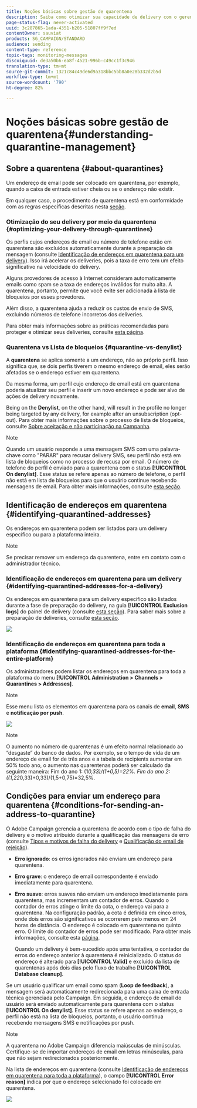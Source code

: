 ```yaml
---
title: Noções básicas sobre gestão de quarentena
description: Saiba como otimizar sua capacidade de delivery com o gerenciamento de quarentenas.
page-status-flag: never-activated
uuid: 3c287865-1ada-4351-b205-51807ff9f7ed
contentOwner: sauviat
products: SG_CAMPAIGN/STANDARD
audience: sending
content-type: reference
topic-tags: monitoring-messages
discoiquuid: de3a50b6-ea8f-4521-996b-c49cc1f3c946
translation-type: tm+mt
source-git-commit: 1321c84c49de6d9a318bbc5bb8a0e28b332d2b5d
workflow-type: tm+mt
source-wordcount: '790'
ht-degree: 82%

---
```



# Noções básicas sobre gestão de quarentena{#understanding-quarantine-management}

## Sobre a quarentena {#about-quarantines}

Um endereço de email pode ser colocado em quarentena, por exemplo, quando a caixa de entrada estiver cheia ou se o endereço não existir.

Em qualquer caso, o procedimento de quarentena está em conformidade com as regras específicas descritas nesta [seção](#conditions-for-sending-an-address-to-quarantine).

### Otimização do seu delivery por meio da quarentena {#optimizing-your-delivery-through-quarantines}

Os perfis cujos endereços de email ou número de telefone estão em quarentena são excluídos automaticamente durante a preparação da mensagem (consulte [Identificação de endereços em quarentena para um delivery](#identifying-quarantined-addresses-for-a-delivery)). Isso irá acelerar os deliveries, pois a taxa de erro tem um efeito significativo na velocidade do delivery.

Alguns provedores de acesso à Internet consideram automaticamente emails como spam se a taxa de endereços inválidos for muito alta. A quarentena, portanto, permite que você evite ser adicionada à lista de bloqueios por esses provedores.

Além disso, a quarentena ajuda a reduzir os custos de envio de SMS, excluindo números de telefone incorretos dos deliveries.

Para obter mais informações sobre as práticas recomendadas para proteger e otimizar seus deliveries, consulte [esta página](https://helpx.adobe.com/br/campaign/kb/delivery-best-practices.html).

### Quarentena vs Lista de bloqueios {#quarantine-vs-denylist}

A **quarentena** se aplica somente a um endereço, não ao próprio perfil. Isso significa que, se dois perfis tiverem o mesmo endereço de email, eles serão afetados se o endereço estiver em quarentena.

Da mesma forma, um perfil cujo endereço de email está em quarentena poderia atualizar seu perfil e inserir um novo endereço e pode ser alvo de ações de delivery novamente.

Being on the **Denylist**, on the other hand, will result in the profile no longer being targeted by any delivery, for example after an unsubscription (opt-out). Para obter mais informações sobre o processo de  lista de bloqueios, consulte [Sobre aceitação e não participação na Campanha](../../audiences/using/about-opt-in-and-opt-out-in-campaign.md).

>[!NOTE]
>
>Quando um usuário responde a uma mensagem SMS com uma palavra-chave como &quot;PARAR&quot; para recusar delivery SMS, seu perfil não está em lista de bloqueios como no processo de recusa por email. O número de telefone do perfil é enviado para a quarentena com o status **[!UICONTROL On denylist]**. Esse status se refere apenas ao número de telefone, o perfil não está em lista de bloqueios para que o usuário continue recebendo mensagens de email. Para obter mais informações, consulte [esta seção](../../channels/using/managing-incoming-sms.md#managing-stop-sms).

## Identificação de endereços em quarentena {#identifying-quarantined-addresses}

Os endereços em quarentena podem ser listados para um delivery específico ou para a plataforma inteira.

>[!NOTE]
>
>Se precisar remover um endereço da quarentena, entre em contato com o administrador técnico.

### Identificação de endereços em quarentena para um delivery {#identifying-quarantined-addresses-for-a-delivery}

Os endereços em quarentena para um delivery específico são listados durante a fase de preparação do delivery, na guia **[!UICONTROL Exclusion logs]** do painel de delivery (consulte [esta seção](../../sending/using/monitoring-a-delivery.md#exclusion-logs)). Para saber mais sobre a preparação de deliveries, consulte [esta seção](../../sending/using/preparing-the-send.md).

![](assets/exclusion_logs.png)

### Identificação de endereços em quarentena para toda a plataforma {#identifying-quarantined-addresses-for-the-entire-platform}

Os administradores podem listar os endereços em quarentena para toda a plataforma do menu **[!UICONTROL Administration > Channels > Quarantines > Addresses]**.

>[!NOTE]
>
>Esse menu lista os elementos em quarentena para os canais de **email**, **SMS** e **notificação por push**.

![](assets/quarantines1.png)

>[!NOTE]
>
>O aumento no número de quarentenas é um efeito normal relacionado ao “desgaste” do banco de dados. Por exemplo, se o tempo de vida de um endereço de email for de três anos e a tabela de recipients aumentar em 50% todo ano, o aumento nas quarentenas poderá ser calculado da seguinte maneira: Fim do ano 1: (1*0,33)/(1+0,5)=22%. Fim do ano 2: ((1,22*0,33)+0,33)/(1,5+0,75)=32,5%.

## Condições para enviar um endereço para quarentena {#conditions-for-sending-an-address-to-quarantine}

O Adobe Campaign gerencia a quarentena de acordo com o tipo de falha do delivery e o motivo atribuído durante a qualificação das mensagens de erro (consulte [Tipos e motivos de falha do delivery](../../sending/using/understanding-delivery-failures.md#delivery-failure-types-and-reasons) e [Qualificação do email de rejeição](../../sending/using/understanding-delivery-failures.md#bounce-mail-qualification)).

* **Erro ignorado**: os erros ignorados não enviam um endereço para quarentena.
* **Erro grave**: o endereço de email correspondente é enviado imediatamente para quarentena.
* **Erro suave**: erros suaves não enviam um endereço imediatamente para quarentena, mas incrementam um contador de erros. Quando o contador de erros atinge o limite da cota, o endereço vai para a quarentena. Na configuração padrão, a cota é definida em cinco erros, onde dois erros são significativos se ocorrerem pelo menos em 24 horas de distância. O endereço é colocado em quarentena no quinto erro. O limite do contador de erros pode ser modificado. Para obter mais informações, consulte esta [página](../../administration/using/configuring-email-channel.md#email-channel-parameters).

   Quando um delivery é bem-sucedido após uma tentativa, o contador de erros do endereço anterior à quarentena é reinicializado. O status do endereço é alterado para **[!UICONTROL Valid]** e excluído da lista de quarentenas após dois dias pelo fluxo de trabalho **[!UICONTROL Database cleanup]**.

Se um usuário qualificar um email como spam (**Loop de feedback**), a mensagem será automaticamente redirecionada para uma caixa de entrada técnica gerenciada pelo Campaign. Em seguida, o endereço de email do usuário será enviado automaticamente para quarentena com o status **[!UICONTROL On denylist]**. Esse status se refere apenas ao endereço, o perfil não está na lista de bloqueios, portanto, o usuário continua recebendo mensagens SMS e notificações por push.

>[!NOTE]
A quarentena no Adobe Campaign diferencia maiúsculas de minúsculas. Certifique-se de importar endereços de email em letras minúsculas, para que não sejam redirecionados posteriormente.

Na lista de endereços em quarentena (consulte [Identificação de endereços em quarentena para toda a plataforma](#identifying-quarantined-addresses-for-the-entire-platform)), o campo **[!UICONTROL Error reason]** indica por que o endereço selecionado foi colocado em quarentena.

![](assets/quarantines2.png)

